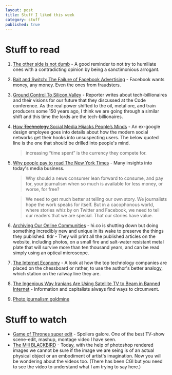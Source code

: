 ```yaml
---
layout: post
title: Stuff I liked this week
category: stuff
published: true
---
```

# Stuff to read 
1. [The other side is not dumb](https://medium.com/@SeanBlanda/the-other-side-is-not-dumb-2670c1294063#.f309cmmp7) - A good reminder to not try to humiliate ones with a contradicting opinion by being a sanctimonious arrogant. 
2. [Bait and Switch: The Failure of Facebook Advertising](https://medium.com/@hunchly/bait-and-switch-the-failure-of-facebook-advertising-an-osint-investigation-37d693b2a858#.z2dwsiygz) - Facebook wants money, any money. Even the ones from fraudsters. 
3. [Ground Control To Silicon Valley](https://www.buzzfeed.com/nitashatiku/ground-control-to-silicon-valley) - Reporter writes about tech-billionaires and their visions for our future that they discussed at the Code conference. As the real power shifted to the oil, metal ore, and train producers some 150 years ago, I think we are going through a similar shift and this time the lords are the tech-billionaires. 
4. [How <s>Technology</s> Social Media Hijacks People’s Minds](https://medium.com/swlh/how-technology-hijacks-peoples-minds-from-a-magician-and-google-s-design-ethicist-56d62ef5edf3#.svwo0wmg2) - An ex-google design employee goes into details about how the modern social networks get their hooks into unsuspecting users. The below quoted line is the one that should be drilled into people's mind. 

    > increasing “time spent” is the currency they compete for.
5. [Why people pay to read The New York Times](https://medium.com/@lydiapolgreen/why-people-pay-to-read-the-new-york-times-60720880e707#.44btm7o1s) - Many insights into today's media business.   

    > Why should a news consumer lean forward to consume, and pay for, your journalism when so much is available for less money, or worse, for free?  

    > We need to get much better at telling our own story. We journalists hope the work speaks for itself. But in a cacophonous world, where stories whiz by on Twitter and Facebook, we need to tell our readers that we are special. That our stories have value.

6. [Archiving Our Online Communities](https://medium.com/@craigmod/archiving-our-online-communities-e5868eab4d9a#.1zpl43zx2) - hi.co is shutting down but doing something incredibly new and unique in its wake to preserve the things they published. tldr - They will print all the published articles on the website, including photos, on a small fire and salt-water resistant metal plate that will survive more than ten thousand years, and can be read simply using an optical microscope.

7. [The Internet Economy](https://medium.com/@cdixon/the-internet-economy-fc43f3eff58a#.8wwix1exl) - A look at how the top technology companies are placed on the chessboard or rather, to use the author's better analogy, which station on the railway line they are.

8. [The Ingenious Way Iranians Are Using Satellite TV to Beam in Banned Internet](https://www.wired.com/2016/04/ingenious-way-iranians-using-satellite-tv-beam-banned-data/) - Information and capitalists always find ways to circumvent. 

9. [Photo journalism goldmine](https://widerimage.reuters.com/)


# Stuff to watch

- [Game of Thrones super edit](https://youtu.be/6wfa-iBgzXA) - Spoilers galore. One of the best TV-show scene-edit, mashup, montage video I have seen.   
- [The Mill BLACKBIRD](https://vimeo.com/171939943) - Today, with the help of photoshop rendered images we cannot be sure if the image we are seing is of an actual physical object or an embodiment of artist's imagination. Now you will be wondering about the videos too. (There has been CGI but you need to see the video to understand what I am trying to say here.)

